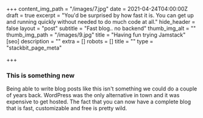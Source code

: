 +++
content_img_path = "/images/7.jpg"
date = 2021-04-24T04:00:00Z
draft = true
excerpt = "You'd be surprised by how fast it is. You can get up and running quickly without needed to do much code at all."
hide_header = false
layout = "post"
subtitle = "Fast blog.. no backend"
thumb_img_alt = ""
thumb_img_path = "/images/9.jpg"
title = "Having fun trying Jamstack"
[seo]
description = ""
extra = []
robots = []
title = ""
type = "stackbit_page_meta"

+++
### This is something new

Being able to write blog posts like this isn't something we could do a couple of years back. WordPress was the only alternative in town and it was expensive to get hosted. The fact that you can now have a complete blog that is fast, customizable and free is pretty wild.